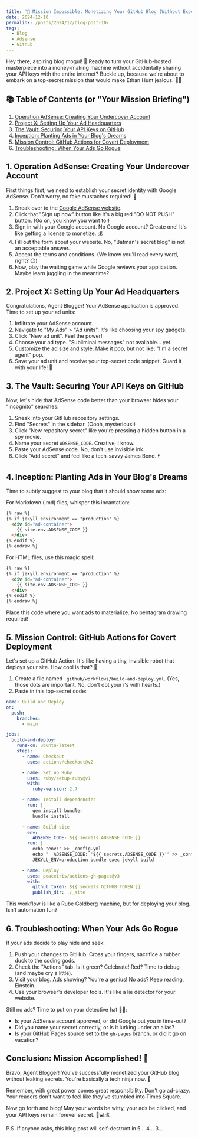 ```yaml
---
title: '🚀 Mission Impossible: Monetizing Your GitHub Blog (Without Exposing Your Secrets!)'
date: 2024-12-10
permalink: /posts/2024/12/blog-post-10/
tags:
  - Blog
  - Adsense
  - Github
---
```


Hey there, aspiring blog mogul! 👋 Ready to turn your GitHub-hosted masterpiece into a money-making machine without accidentally sharing your API keys with the entire internet? Buckle up, because we're about to embark on a top-secret mission that would make Ethan Hunt jealous. 🕵️‍♂️

## 📚 Table of Contents (or "Your Mission Briefing")

1. [Operation AdSense: Creating Your Undercover Account](#1-operation-adsense-creating-your-undercover-account)
2. [Project X: Setting Up Your Ad Headquarters](#2-project-x-setting-up-your-ad-headquarters)
3. [The Vault: Securing Your API Keys on GitHub](#3-the-vault-securing-your-api-keys-on-github)
4. [Inception: Planting Ads in Your Blog's Dreams](#4-inception-planting-ads-in-your-blogs-dreams)
5. [Mission Control: GitHub Actions for Covert Deployment](#5-mission-control-github-actions-for-covert-deployment)
6. [Troubleshooting: When Your Ads Go Rogue](#6-troubleshooting-when-your-ads-go-rogue)

## 1. Operation AdSense: Creating Your Undercover Account

First things first, we need to establish your secret identity with Google AdSense. Don't worry, no fake mustaches required! 🥸

1. Sneak over to the [Google AdSense website](https://www.google.com/adsense/).
2. Click that "Sign up now" button like it's a big red "DO NOT PUSH" button. (Go on, you know you want to!)
3. Sign in with your Google account. No Google account? Create one! It's like getting a license to monetize. 💰
4. Fill out the form about your website. No, "Batman's secret blog" is not an acceptable answer.
5. Accept the terms and conditions. (We know you'll read every word, right? 😉)
6. Now, play the waiting game while Google reviews your application. Maybe learn juggling in the meantime?

## 2. Project X: Setting Up Your Ad Headquarters

Congratulations, Agent Blogger! Your AdSense application is approved. Time to set up your ad units:

1. Infiltrate your AdSense account.
2. Navigate to "My Ads" > "Ad units". It's like choosing your spy gadgets.
3. Click "New ad unit". Feel the power!
4. Choose your ad type. "Subliminal messages" not available... yet.
5. Customize the ad size and style. Make it pop, but not like, "I'm a secret agent" pop.
6. Save your ad unit and receive your top-secret code snippet. Guard it with your life! 🔐

## 3. The Vault: Securing Your API Keys on GitHub

Now, let's hide that AdSense code better than your browser hides your "incognito" searches:

1. Sneak into your GitHub repository settings.
2. Find "Secrets" in the sidebar. (Oooh, mysterious!)
3. Click "New repository secret" like you're pressing a hidden button in a spy movie.
4. Name your secret `ADSENSE_CODE`. Creative, I know.
5. Paste your AdSense code. No, don't use invisible ink.
6. Click "Add secret" and feel like a tech-savvy James Bond. 🕴️

## 4. Inception: Planting Ads in Your Blog's Dreams

Time to subtly suggest to your blog that it should show some ads:

For Markdown (.md) files, whisper this incantation:
```html
{% raw %}
{% if jekyll.environment == "production" %}
  <div id="ad-container">
    {{ site.env.ADSENSE_CODE }}
  </div>
{% endif %}
{% endraw %}
```

For HTML files, use this magic spell:
```html
{% raw %}
{% if jekyll.environment == "production" %}
  <div id="ad-container">
    {{ site.env.ADSENSE_CODE }}
  </div>
{% endif %}
{% endraw %}
```

Place this code where you want ads to materialize. No pentagram drawing required!

## 5. Mission Control: GitHub Actions for Covert Deployment

Let's set up a GitHub Action. It's like having a tiny, invisible robot that deploys your site. How cool is that? 🤖

1. Create a file named `.github/workflows/build-and-deploy.yml`. (Yes, those dots are important. No, don't dot your i's with hearts.)
2. Paste in this top-secret code:

```yaml
name: Build and Deploy
on:
  push:
    branches:
      - main

jobs:
  build-and-deploy:
    runs-on: ubuntu-latest
    steps:
      - name: Checkout
        uses: actions/checkout@v2

      - name: Set up Ruby
        uses: ruby/setup-ruby@v1
        with:
          ruby-version: 2.7

      - name: Install dependencies
        run: |
          gem install bundler
          bundle install

      - name: Build site
        env:
          ADSENSE_CODE: ${{ secrets.ADSENSE_CODE }}
        run: |
          echo "env:" >> _config.yml
          echo "  ADSENSE_CODE: '${{ secrets.ADSENSE_CODE }}'" >> _config.yml
          JEKYLL_ENV=production bundle exec jekyll build

      - name: Deploy
        uses: peaceiris/actions-gh-pages@v3
        with:
          github_token: ${{ secrets.GITHUB_TOKEN }}
          publish_dir: ./_site
```

This workflow is like a Rube Goldberg machine, but for deploying your blog. Isn't automation fun?

## 6. Troubleshooting: When Your Ads Go Rogue

If your ads decide to play hide and seek:

1. Push your changes to GitHub. Cross your fingers, sacrifice a rubber duck to the coding gods.
2. Check the "Actions" tab. Is it green? Celebrate! Red? Time to debug (and maybe cry a little).
3. Visit your blog. Ads showing? You're a genius! No ads? Keep reading, Einstein.
4. Use your browser's developer tools. It's like a lie detector for your website.

Still no ads? Time to put on your detective hat 🕵️‍♀️:
- Is your AdSense account approved, or did Google put you in time-out?
- Did you name your secret correctly, or is it lurking under an alias?
- Is your GitHub Pages source set to the `gh-pages` branch, or did it go on vacation?

## Conclusion: Mission Accomplished! 🎉

Bravo, Agent Blogger! You've successfully monetized your GitHub blog without leaking secrets. You're basically a tech ninja now. 🥷

Remember, with great power comes great responsibility. Don't go ad-crazy. Your readers don't want to feel like they've stumbled into Times Square.

Now go forth and blog! May your words be witty, your ads be clicked, and your API keys remain forever secret. 🚀💻💰

P.S. If anyone asks, this blog post will self-destruct in 5... 4... 3... 